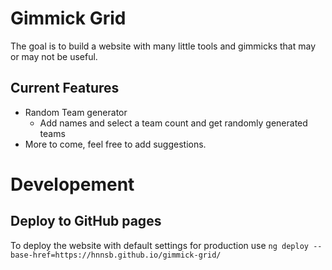 # Gimmick Grid

The goal is to build a website with many little tools and gimmicks that may or may not be useful.

## Current Features

- Random Team generator
  - Add names and select a team count and get randomly generated teams
- More to come, feel free to add suggestions.

# Developement

## Deploy to GitHub pages

To deploy the website with default settings for production use `ng deploy --base-href=https://hnnsb.github.io/gimmick-grid/`

